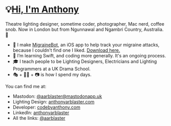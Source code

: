 # 💡[Hi, I'm Anthony](https://www.anthonyarblaster.com)
Theatre lighting designer, sometime coder, photographer, Mac nerd, coffee snob. Now in London but from Ngunnawal and Ngambri Country, Australia. 🐨

* 🤖 I make [MigraineBot](https://codebyanthony.com/migrainebot), an iOS app to help track your migraine attacks, because I couldn't find one I liked. [Download here.](https://apple.co/3eIpkY1)
* 🌱 I’m learning Swift, and coding more generally. It's an ongoing process.
* 🎓 I teach people to be Lighting Designers, Electricians and Lighting Programmers at a UK Drama School.
* 🎭 + 🧑‍💻 + 📷 is how I spend my days.

You can find me at:
* Mastodon: [@aarblaster@mastodonapp.uk](https://mastodonapp.uk/@aarblaster)
* Lighting Design: [anthonyarblaster.com](https://anthonyarblaster.com)
* Developer: [codebyanthony.com](https://codebyanthony.com)
* LinkedIn: [anthonyarblaster](https://linkedin.com/in/anthonyarblaster)
* All the links: [@aarblaster](https://linktr.ee/aarblaster)


